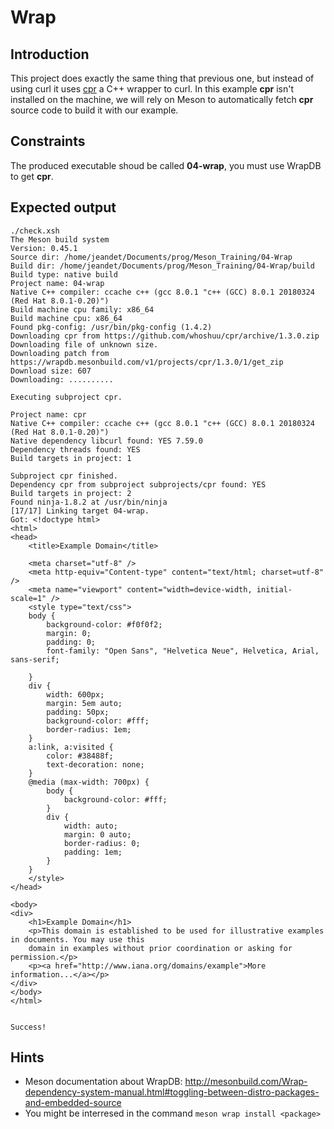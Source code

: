 # Wrap

## Introduction
This project does exactly the same thing that previous one, but instead of using curl it uses [cpr](http://whoshuu.github.io/cpr/) a C++ wrapper to curl. 
In this example **cpr** isn't installed on the machine, we will rely on Meson to automatically fetch **cpr** source code to build it with our example.

## Constraints 

The produced executable shoud be called **04-wrap**, you must use WrapDB to get **cpr**.

## Expected output 

```
./check.xsh 
The Meson build system
Version: 0.45.1
Source dir: /home/jeandet/Documents/prog/Meson_Training/04-Wrap
Build dir: /home/jeandet/Documents/prog/Meson_Training/04-Wrap/build
Build type: native build
Project name: 04-wrap
Native C++ compiler: ccache c++ (gcc 8.0.1 "c++ (GCC) 8.0.1 20180324 (Red Hat 8.0.1-0.20)")
Build machine cpu family: x86_64
Build machine cpu: x86_64
Found pkg-config: /usr/bin/pkg-config (1.4.2)
Downloading cpr from https://github.com/whoshuu/cpr/archive/1.3.0.zip
Downloading file of unknown size.
Downloading patch from https://wrapdb.mesonbuild.com/v1/projects/cpr/1.3.0/1/get_zip
Download size: 607
Downloading: ..........

Executing subproject cpr.

Project name: cpr
Native C++ compiler: ccache c++ (gcc 8.0.1 "c++ (GCC) 8.0.1 20180324 (Red Hat 8.0.1-0.20)")
Native dependency libcurl found: YES 7.59.0
Dependency threads found: YES
Build targets in project: 1

Subproject cpr finished.
Dependency cpr from subproject subprojects/cpr found: YES
Build targets in project: 2
Found ninja-1.8.2 at /usr/bin/ninja
[17/17] Linking target 04-wrap.
Got: <!doctype html>
<html>
<head>
    <title>Example Domain</title>

    <meta charset="utf-8" />
    <meta http-equiv="Content-type" content="text/html; charset=utf-8" />
    <meta name="viewport" content="width=device-width, initial-scale=1" />
    <style type="text/css">
    body {
        background-color: #f0f0f2;
        margin: 0;
        padding: 0;
        font-family: "Open Sans", "Helvetica Neue", Helvetica, Arial, sans-serif;
        
    }
    div {
        width: 600px;
        margin: 5em auto;
        padding: 50px;
        background-color: #fff;
        border-radius: 1em;
    }
    a:link, a:visited {
        color: #38488f;
        text-decoration: none;
    }
    @media (max-width: 700px) {
        body {
            background-color: #fff;
        }
        div {
            width: auto;
            margin: 0 auto;
            border-radius: 0;
            padding: 1em;
        }
    }
    </style>    
</head>

<body>
<div>
    <h1>Example Domain</h1>
    <p>This domain is established to be used for illustrative examples in documents. You may use this
    domain in examples without prior coordination or asking for permission.</p>
    <p><a href="http://www.iana.org/domains/example">More information...</a></p>
</div>
</body>
</html>


Success!
```

## Hints
- Meson documentation about WrapDB: http://mesonbuild.com/Wrap-dependency-system-manual.html#toggling-between-distro-packages-and-embedded-source
- You might be interresed in the command ```meson wrap install <package>```